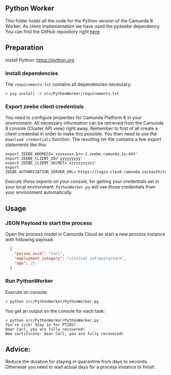 ## Python Worker 
This folder holds all the code for the Python version of the Camunda 8 Worker. As client implementation we have used the pyzeebe dependency. You can find the GitHub repository right [here](https://github.com/camunda-community-hub/pyzeebe).

## Preparation
Install Python: https://python.org

### Install dependencies
The `requirements.txt` contains all dependencies necessary:
```shell
> pip install -r src/PythonWorker/requirements.txt
```

### Export zeebe client credentials
You need to configure properties for Camunda Platform 8 in your environment. All necessary information can be retrieved from the Camunda 8 console (Cluster API view) right away. Remember to first of all create a client credential in order to make this possible. You then need to use the `Download credentials` function. The resulting txt-file contains a few export statements like this:

```shell
export ZEEBE_ADDRESS='xxxxxxxx.bru-2.zeebe.camunda.io:443'
export ZEEBE_CLIENT_ID='yyyyyyyyy'
export ZEEBE_CLIENT_SECRET='zzzzzzzzzzz'
export ZEEBE_AUTHORIZATION_SERVER_URL='https://login.cloud.camunda.io/oauth/token'
```

*Execute these exports on your console*, for getting your credentials set in your local environment. `PythonWorker.py` will use those credentials from your environment automatically.

## Usage

### JSON Payload to start the process
Open the process model in Camunda Cloud an start a new process instance with following payload:
```json
  {
    "person_uuid": "Carl",
    "employment_category": "critical infrastructure",
    "age": 25
  }
```

### Run PythonWorker
Execute on console:

```shell
> python src/PythonWorker/PythonWorker.py
```

You get an output on the console for each task:
```shell
> python src/PythonWorker/PythonWorker.py
You're sick! Stay in for PT20S!
Dear Carl, you are fully recovered!
New certificate: Dear Carl, you are fully recovered!
```

## Advice:
Reduce the duration for staying in quarantine from days to seconds. Otherwise you need to wait actual days for a process instance to finish.